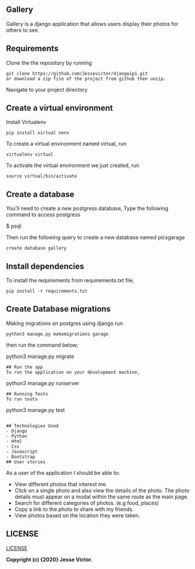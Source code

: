 ## Gallery
Gallery is a django application that allows users display their photos for others to see.
## Requirements
Clone the the repository by running

```
git clone https://github.com/Jessevictor/djangoip1.git
or download a zip file of the project from github then unzip.
```

Navigate to your project directory

## Create a virtual environment
Install Virtualenv

```
pip install virtual venv
```

To create a virtual environment named virtual, run

```
virtualenv virtual
```
To activate the virtual environment we just created,
run

```
source virtual/bin/activate
```
## Create a database
You'll need to create a new postgress database, Type the following command to access postgress

 $ psql

 Then run the following query to create a new database named picsgarage

```
create database gallery
```

## Install dependencies
To install the requirements from requirements.txt file,

```
pip install -r requirements.txt
```

## Create Database migrations
Making migrations on postgres using django
run 

```
python3 manage.py makemigrations garage
```
then run the command below;

python3 manage.py migrate
```
## Run the app
To run the application on your development machine,

```
python3 manage.py runserver
```
## Running Tests
To run tests

```
python3 manage.py test
```

## Technologies Used
- Django
- Python
- Html
- Css
- Javascript
- Bootstrap
## User stories
```
As a user of the application I should be able to:

 - View different photos that interest me.
 - Click on a single photo  and also view the details of the photo. The photo details must appear on a modal within the      same route as the main page.
 - Search for different categories of photos. (e.g food, places)
 - Copy a link to the photo to share with my friends.
 - View photos based on the location they were taken.

## LICENSE
[LICENSE](license)


__Copyright (c) {2020} Jesse Victor.__
